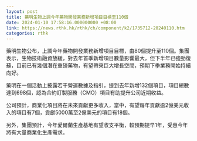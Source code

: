 ```yaml
---
layout: post
title: 藥明生物上調今年藥物開發業務新增項目目標至110個
date: 2024-01-10 17:58:16.000000000 +08:00
link: https://news.rthk.hk/rthk/ch/component/k2/1735712-20240110.htm
categories: rthk
---
```


藥明生物公布，上調今年藥物開發業務新增項目目標，由80個提升至110個。集團表示，生物技術融資放緩，對去年首季新增項目數量影響最大，但下半年已強勁復蘇，目前已有幾個潛在重磅藥物，有望帶來巨大增長空間，預期下季業務開始持續向好。

藥明在一個活動上披露若干營運數據及指引，提到去年新增132個項目，項目總數達到698個，認為合約訂製服務（CMO）項目有助提升公司近期收益。

公司預計，商業化項目將在未來貢獻更多收入，當中，有望每年貢獻逾2億美元收入的項目有7個，貢獻5000萬至2億美元的項目有18個。

另外，集團預計，今年愛爾蘭生產基地有望收支平衡，較預期提早1年，受惠今年將有大量商業化生產需求。
